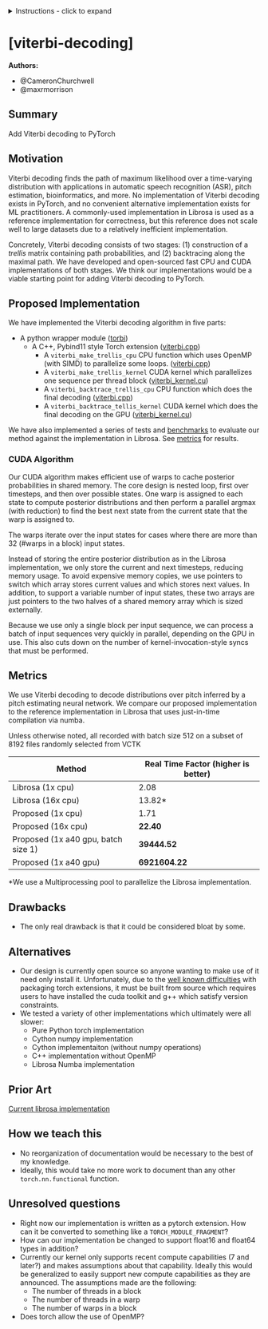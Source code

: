 

<details>
<summary>Instructions - click to expand</summary>

- Fork the rfcs repo: https://github.com/pytorch/rfcs
- Copy `RFC-0000-template.md` to `RFC-00xx-my-feature.md`, or write your own open-ended proposal. Put care into the details.
- Submit a pull request titled `RFC-00xx-my-feature`.
    - Assign the `draft` label while composing the RFC. You may find it easier to use a WYSIWYG editor (like Google Docs) when working with a few close collaborators; feel free to use whatever platform you like. Ideally this document is publicly visible and is linked to from the PR.
    - When opening the RFC for general discussion, copy your document into the `RFC-00xx-my-feature.md` file on the PR and assign the `commenting` label.
- Build consensus for your proposal, integrate feedback and revise it as needed, and summarize the outcome of the discussion via a [resolution template](https://github.com/pytorch/rfcs/blob/rfc-process/RFC-0000-template.md#resolution).
    - If the RFC is idle here (no activity for 2 weeks), assign the label `stalled` to the PR.
- Once the discussion has settled, assign a new label based on the level of support:
    - `accepted` if a decision has been made in the RFC
    - `draft` if the author needs to rework the RFC’s proposal
    - `shelved` if there are no plans to move ahead with the current RFC’s proposal. We want neither to think about evaluating the proposal
nor about implementing the described feature until some time in the future.
- A state of `accepted` means that the core team has agreed in principle to the proposal, and it is ready for implementation.
- The author (or any interested developer) should next open a tracking issue on Github corresponding to the RFC.
    - This tracking issue should contain the implementation next steps. Link to this tracking issue on the RFC (in the Resolution > Next Steps section)
- Once all relevant PRs are merged, the RFC’s status label can be finally updated to `closed`.

</details>


# [viterbi-decoding]

**Authors:**
* @CameronChurchwell
* @maxrmorrison


## **Summary**
Add Viterbi decoding to PyTorch


## **Motivation**
Viterbi decoding finds the path of maximum likelihood over a time-varying distribution with applications in automatic speech recognition (ASR), pitch estimation, bioinformatics, and more. No implementation of Viterbi decoding exists in PyTorch, and no convenient alternative implementation exists for ML practitioners. A commonly-used implementation in Librosa is used as a reference implementation for correctness, but this reference does not scale well to large datasets due to a relatively inefficient implementation.

Concretely, Viterbi decoding consists of two stages: (1) construction of a _trellis_ matrix containing path probabilities, and (2) backtracing along the maximal path. We have developed and open-sourced fast CPU and CUDA implementations of both stages. We think our implementations would be a viable starting point for adding Viterbi decoding to PyTorch.


## **Proposed Implementation**
We have implemented the Viterbi decoding algorithm in five parts:
* A python wrapper module ([torbi](https://github.com/maxrmorrison/torbi))
    * A C++, Pybind11 style Torch extension ([viterbi.cpp](https://github.com/maxrmorrison/torbi/blob/main/torbi/viterbi.cpp))
        * A `viterbi_make_trellis_cpu` CPU function which uses OpenMP (with SIMD) to parallelize some loops. ([viterbi.cpp](https://github.com/maxrmorrison/torbi/blob/main/torbi/viterbi.cpp))
        * A `viterbi_make_trellis_kernel` CUDA kernel which parallelizes one sequence per thread block ([viterbi_kernel.cu](https://github.com/maxrmorrison/torbi/blob/main/torbi/viterbi_kernel.cu))
        * A `viterbi_backtrace_trellis_cpu` CPU function which does the final decoding ([viterbi.cpp](https://github.com/maxrmorrison/torbi/blob/main/torbi/viterbi.cpp))
        * A `viterbi_backtrace_tellis_kernel` CUDA kernel which does the final decoding on the GPU ([viterbi_kernel.cu](https://github.com/maxrmorrison/torbi/blob/main/torbi/viterbi_kernel.cu))

We have also implemented a series of tests and [benchmarks](https://github.com/maxrmorrison/torbi/blob/main/torbi/evaluate/core.py) to evaluate our method against the implementation in Librosa. See [metrics](#metrics) for results.


### CUDA Algorithm

Our CUDA algorithm makes efficient use of warps to cache posterior probabilities in shared memory. The core design is nested loop, first over timesteps, and then over possible states. One warp is assigned to each state to compute posterior distributions and then perform a parallel argmax (with reduction) to find the best next state from the current state that the warp is assigned to.

The warps iterate over the input states for cases where there are more than 32 (#warps in a block) input states.

Instead of storing the entire posterior distribution as in the Librosa implementation, we only store the current and next timesteps, reducing memory usage. To avoid expensive memory copies, we use pointers to switch which array stores current values and which stores next values. In addition, to support a variable number of input states, these two arrays are just pointers to the two halves of a shared memory array which is sized externally.

Because we use only a single block per input sequence, we can process a batch of input sequences very quickly in parallel, depending on the GPU in use. This also cuts down on the number of kernel-invocation-style syncs that must be performed.


## **Metrics**
We use Viterbi decoding to decode distributions over pitch inferred by a pitch estimating neural network. We compare our proposed implementation to the reference implementation in Librosa that uses just-in-time compilation via numba.

Unless otherwise noted, all recorded with batch size 512 on a subset of 8192 files randomly selected from VCTK

| Method  | Real Time Factor (higher is better) |
| ------------- | ------------- |
| Librosa (1x cpu)| 2.08 |
| Librosa (16x cpu)| 13.82* |
| Proposed (1x cpu)| 1.71 |
| Proposed (16x cpu)| **22.40** |
| Proposed (1x a40 gpu, batch size 1)| **39444.52** |
| Proposed (1x a40 gpu)| **6921604.22** |

*We use a Multiprocessing pool to parallelize the Librosa implementation.

## **Drawbacks**
* The only real drawback is that it could be considered bloat by some.


## **Alternatives**
* Our design is currently open source so anyone wanting to make use of it need only install it. Unfortunately, due to the [well known difficulties](https://github.com/pytorch/builder/issues/468#issuecomment-661943587) with packaging torch extensions, it must be built from source which requires users to have installed the cuda toolkit and g++ which satisfy version constraints.
* We tested a variety of other implementations which ultimately were all slower:
    * Pure Python torch implementation
    * Cython numpy implementation
    * Cython implementaiton (without numpy operations)
    * C++ implementation without OpenMP
    * Librosa Numba implementation


## **Prior Art**
[Current librosa implementation](https://librosa.org/doc/main/generated/librosa.sequence.viterbi.html)


## **How we teach this**
* No reorganization of documentation would be necessary to the best of my knowledge.
* Ideally, this would take no more work to document than any other `torch.nn.functional` function.


## **Unresolved questions**
* Right now our implementation is written as a pytorch extension. How can it be converted to something like a `TORCH_MODULE_FRAGMENT`?
* How can our implementation be changed to support float16 and float64 types in addition?
* Currently our kernel only supports recent compute capabilities (7 and later?) and makes assumptions about that capability. Ideally this would be generalized to easily support new compute capabilities as they are announced. The assumptions made are the following:
    * The number of threads in a block
    * The number of threads in a warp
    * The number of warps in a block
* Does torch allow the use of OpenMP?

<!-- ## Resolution
We decided to do it. X% of the engineering team actively approved of this change.

### Level of Support
Choose one of the following:
* 1: Overwhelming positive feedback.
* 2: Positive feedback.
* 3: Majority Acceptance, with conflicting Feedback.
* 4: Acceptance, with Little Feedback.
* 5: Unclear Resolution.
* 6: RFC Rejected.
* 7: RFC Rejected, with Conflicting Feedback.


#### Additional Context
Some people were in favor of it, but some people didn’t want it for project X.


### Next Steps
Will implement it. 


#### Tracking issue
<github issue URL>


#### Exceptions
Not implementing on project X now. Will revisit the decision in 1 year. -->
